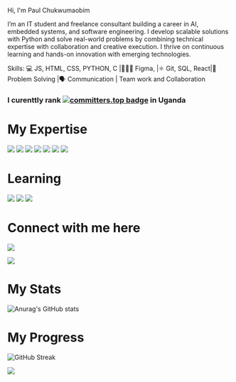Hi, I'm Paul Chukwumaobim

I’m an IT student and freelance consultant building a career in AI, embedded systems, and software engineering. I develop scalable solutions with Python and solve real-world problems by combining technical expertise with collaboration and creative execution. I thrive on continuous learning and hands-on innovation with emerging technologies.

Skills: 
💻 JS, HTML, CSS, PYTHON, C |👨🏾‍💻 Figma, |⚛ Git, SQL, React|🧠 Problem Solving |🗣 Communication | Team work and Collaboration 

### I curenttly rank [![committers.top badge](https://user-badge.committers.top/uganda_public/PaulIfemene.svg)](https://user-badge.committers.top/uganda_public/PaulIfemene) in Uganda 

# My Expertise 

<img src='https://img.shields.io/badge/Python-FFD43B?style=for-the-badge&logo=python&logoColor=blue'> <img src='https://img.shields.io/badge/HTML5-E34F26?style=for-the-badge&logo=html5&logoColor=white'> <img src='https://img.shields.io/badge/JavaScript-323330?style=for-the-badge&logo=javascript&logoColor=F7DF1E'> <img src='https://img.shields.io/badge/React_Native-20232A?style=for-the-badge&logo=react&logoColor=61DAFB'> <img src='https://img.shields.io/badge/React-20232A?style=for-the-badge&logo=react&logoColor=61DAFB'> <img src=' https://img.shields.io/badge/Kotlin-B125EA?style=for-the-badge&logo=kotlin&logoColor=white'> <img src='https://img.shields.io/badge/Canva-%2300C4CC.svg?&style=for-the-badge&logo=Canva&logoColor=white'>
 
# Learning 
<img src='https://img.shields.io/badge/CISCO-1BA0D7?style=for-the-badge&logo=cisco&logoColor=white'> <img src='https://img.shields.io/badge/Codecademy-FFF0E5?style=for-the-badge&logo=codecademy&logoColor=303347'>  <img src='https://img.shields.io/badge/Coursera-0056D2?style=for-the-badge&logo=Coursera&logoColor=white'> 


# Connect with me here 

[<img src='https://img.shields.io/badge/LinkedIn-0077B5?style=for-the-badge&logo=linkedin&logoColor=white'>](https://www.linkedin.com/in/ifemene-paul-86a01b2a8)

<img src='https://img.shields.io/badge/Slack-4A154B?style=for-the-badge&logo=slack&logoColor=white'>

# My Stats 
![Anurag's GitHub stats](https://github-readme-stats.vercel.app/api?username=PaulIfemene&show_icons=true&theme=radical) 

# My Progress
![GitHub Streak](https://streak-stats.demolab.com?user=PaulIfemene&theme=radical)

![](https://komarev.com/ghpvc/?username=PaulIfemene&color=green) <br />

